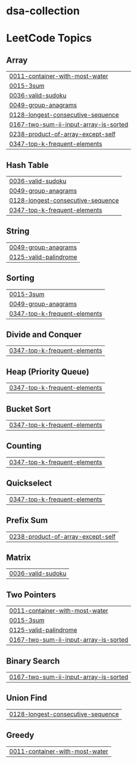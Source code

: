 # dsa-collection

<!---LeetCode Topics Start-->
# LeetCode Topics
## Array
|  |
| ------- |
| [0011-container-with-most-water](https://github.com/bete7512/dsa-collection/tree/master/0011-container-with-most-water) |
| [0015-3sum](https://github.com/bete7512/dsa-collection/tree/master/0015-3sum) |
| [0036-valid-sudoku](https://github.com/bete7512/dsa-collection/tree/master/0036-valid-sudoku) |
| [0049-group-anagrams](https://github.com/bete7512/dsa-collection/tree/master/0049-group-anagrams) |
| [0128-longest-consecutive-sequence](https://github.com/bete7512/dsa-collection/tree/master/0128-longest-consecutive-sequence) |
| [0167-two-sum-ii-input-array-is-sorted](https://github.com/bete7512/dsa-collection/tree/master/0167-two-sum-ii-input-array-is-sorted) |
| [0238-product-of-array-except-self](https://github.com/bete7512/dsa-collection/tree/master/0238-product-of-array-except-self) |
| [0347-top-k-frequent-elements](https://github.com/bete7512/dsa-collection/tree/master/0347-top-k-frequent-elements) |
## Hash Table
|  |
| ------- |
| [0036-valid-sudoku](https://github.com/bete7512/dsa-collection/tree/master/0036-valid-sudoku) |
| [0049-group-anagrams](https://github.com/bete7512/dsa-collection/tree/master/0049-group-anagrams) |
| [0128-longest-consecutive-sequence](https://github.com/bete7512/dsa-collection/tree/master/0128-longest-consecutive-sequence) |
| [0347-top-k-frequent-elements](https://github.com/bete7512/dsa-collection/tree/master/0347-top-k-frequent-elements) |
## String
|  |
| ------- |
| [0049-group-anagrams](https://github.com/bete7512/dsa-collection/tree/master/0049-group-anagrams) |
| [0125-valid-palindrome](https://github.com/bete7512/dsa-collection/tree/master/0125-valid-palindrome) |
## Sorting
|  |
| ------- |
| [0015-3sum](https://github.com/bete7512/dsa-collection/tree/master/0015-3sum) |
| [0049-group-anagrams](https://github.com/bete7512/dsa-collection/tree/master/0049-group-anagrams) |
| [0347-top-k-frequent-elements](https://github.com/bete7512/dsa-collection/tree/master/0347-top-k-frequent-elements) |
## Divide and Conquer
|  |
| ------- |
| [0347-top-k-frequent-elements](https://github.com/bete7512/dsa-collection/tree/master/0347-top-k-frequent-elements) |
## Heap (Priority Queue)
|  |
| ------- |
| [0347-top-k-frequent-elements](https://github.com/bete7512/dsa-collection/tree/master/0347-top-k-frequent-elements) |
## Bucket Sort
|  |
| ------- |
| [0347-top-k-frequent-elements](https://github.com/bete7512/dsa-collection/tree/master/0347-top-k-frequent-elements) |
## Counting
|  |
| ------- |
| [0347-top-k-frequent-elements](https://github.com/bete7512/dsa-collection/tree/master/0347-top-k-frequent-elements) |
## Quickselect
|  |
| ------- |
| [0347-top-k-frequent-elements](https://github.com/bete7512/dsa-collection/tree/master/0347-top-k-frequent-elements) |
## Prefix Sum
|  |
| ------- |
| [0238-product-of-array-except-self](https://github.com/bete7512/dsa-collection/tree/master/0238-product-of-array-except-self) |
## Matrix
|  |
| ------- |
| [0036-valid-sudoku](https://github.com/bete7512/dsa-collection/tree/master/0036-valid-sudoku) |
## Two Pointers
|  |
| ------- |
| [0011-container-with-most-water](https://github.com/bete7512/dsa-collection/tree/master/0011-container-with-most-water) |
| [0015-3sum](https://github.com/bete7512/dsa-collection/tree/master/0015-3sum) |
| [0125-valid-palindrome](https://github.com/bete7512/dsa-collection/tree/master/0125-valid-palindrome) |
| [0167-two-sum-ii-input-array-is-sorted](https://github.com/bete7512/dsa-collection/tree/master/0167-two-sum-ii-input-array-is-sorted) |
## Binary Search
|  |
| ------- |
| [0167-two-sum-ii-input-array-is-sorted](https://github.com/bete7512/dsa-collection/tree/master/0167-two-sum-ii-input-array-is-sorted) |
## Union Find
|  |
| ------- |
| [0128-longest-consecutive-sequence](https://github.com/bete7512/dsa-collection/tree/master/0128-longest-consecutive-sequence) |
## Greedy
|  |
| ------- |
| [0011-container-with-most-water](https://github.com/bete7512/dsa-collection/tree/master/0011-container-with-most-water) |
<!---LeetCode Topics End-->
